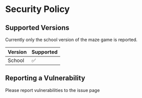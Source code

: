 # Security Policy

## Supported Versions

Currently only the school version of the maze game is reported.

| Version | Supported          |
| ------- | ------------------ |
| School   | :white_check_mark: |

## Reporting a Vulnerability

Please report vulnerabilities to the issue page

